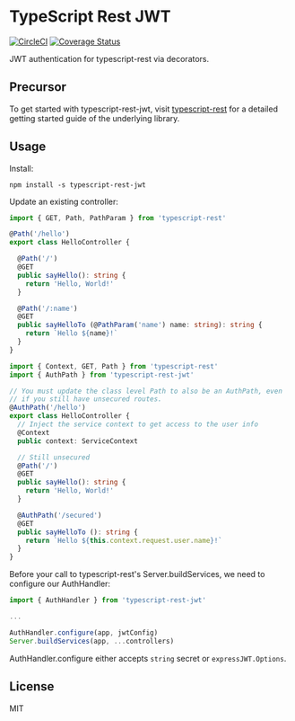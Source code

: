 TypeScript Rest JWT
===

[![CircleCI](https://circleci.com/gh/jacob-ebey/typescript-rest-jwt.svg?style=svg)](https://circleci.com/gh/jacob-ebey/typescript-rest-jwt)
[![Coverage Status](https://coveralls.io/repos/github/jacob-ebey/typescript-rest-jwt/badge.svg)](https://coveralls.io/github/jacob-ebey/typescript-rest-jwt)

JWT authentication for typescript-rest via decorators.


Precursor
---

To get started with typescript-rest-jwt, visit [typescript-rest](https://github.com/thiagobustamante/typescript-rest)
for a detailed getting started guide of the underlying library.


Usage
---

Install:

```
npm install -s typescript-rest-jwt
```

Update an existing controller:

```typescript
import { GET, Path, PathParam } from 'typescript-rest'

@Path('/hello')
export class HelloController {

  @Path('/')
  @GET
  public sayHello(): string {
    return 'Hello, World!'
  }

  @Path('/:name')
  @GET
  public sayHelloTo (@PathParam('name') name: string): string {
    return `Hello ${name}!`
  }
}
```

```typescript
import { Context, GET, Path } from 'typescript-rest'
import { AuthPath } from 'typescript-rest-jwt'

// You must update the class level Path to also be an AuthPath, even
// if you still have unsecured routes.
@AuthPath('/hello')
export class HelloController {
  // Inject the service context to get access to the user info
  @Context
  public context: ServiceContext

  // Still unsecured
  @Path('/')
  @GET
  public sayHello(): string {
    return 'Hello, World!'
  }

  @AuthPath('/secured')
  @GET
  public sayHelloTo (): string {
    return `Hello ${this.context.request.user.name}!`
  }
}
```

Before your call to typescript-rest's Server.buildServices, we need to configure
our AuthHandler:

```typescript
import { AuthHandler } from 'typescript-rest-jwt'

...

AuthHandler.configure(app, jwtConfig)
Server.buildServices(app, ...controllers)
```

AuthHandler.configure either accepts ```string``` secret or ```expressJWT.Options```.


License
---

MIT
